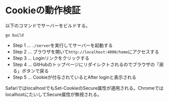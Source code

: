 # Cookieの動作検証

以下のコマンドでサーバーをビルドする。

```console
go build
```

- Step 1 ... `./server`を実行してサーバーを起動する
- Step 2 ... ブラウザを開いて`http://localhost:4000/home`にアクセスする
- Step 3 ... Loginリンクをクリックする
- Step 4 ... GitHubのトップページにリダイレクトされるのでブラウザの「戻る」ボタンで戻る
- Step 5 ... Cookieが付与されているとAfter loginと表示される

SafariではlocalhostでもSet-CookieのSecure属性が適用される。ChromeではlocalhostにたいしてSecure属性が無視される。
